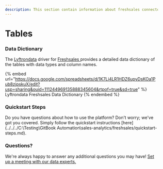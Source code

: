 ```yaml
---
description: This section contain information about freshsales connector tables information
---
```


# Tables

### Data Dictionary

The [Lyftrondata](https://www.lyftrondata.com/) driver for [Freshsales](https://www.lyftrondata.com/integration/sales-analytics/freshsales//)[ ](https://www.lyftrondata.com/integration/freshsales/)provides a detailed data dictionary of the tables with data types and column names.

{% embed url="https://docs.google.com/spreadsheets/d/1K7Li4LR1HDZ6upyDsKOa1Pub8zjpskuX/edit?usp=sharing&ouid=111244969135888345604&rtpof=true&sd=true" %}
Lyftrondata Freshsales Data Dictionary
{% endembed %}

### Quickstart Steps

Do you have questions about how to use the platform? Don't worry; we've got you covered. Simply follow the quickstart instructions [here](../../../C:\Testing\GitBook Automation\sales-analytics/freshsales/quickstart-steps.md).

### Questions? <a href="#questions" id="questions"></a>

We're always happy to answer any additional questions you may have! [Set up a meeting with our data experts.](https://www.lyftrondata.com/book-a-meeting/)

